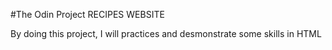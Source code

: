 #The Odin Project RECIPES WEBSITE

By doing this project, I will practices and desmonstrate some skills in HTML